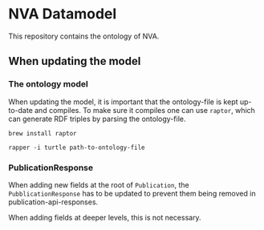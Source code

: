 # NVA Datamodel

This repository contains the ontology of NVA.

## When updating the model

### The ontology model

When updating the model, it is important that the ontology-file is kept up-to-date and compiles. To make sure it compiles one can use `raptor`, 
which can generate RDF triples by parsing the ontology-file.
```
brew install raptor
```
```
rapper -i turtle path-to-ontology-file
```

### PublicationResponse

When adding new fields at the root of `Publication`, the `PubblicationResponse` has to be updated to prevent them being removed in publication-api-responses.

When adding fields at deeper levels, this is not necessary. 
